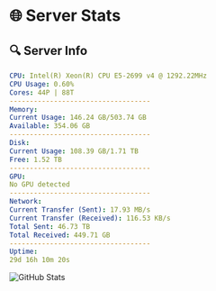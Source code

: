 # 🌐 Server Stats
## 🔍 Server Info
```yaml
CPU: Intel(R) Xeon(R) CPU E5-2699 v4 @ 1292.22MHz
CPU Usage: 0.60%
Cores: 44P | 88T
-----------------------------------
Memory:
Current Usage: 146.24 GB/503.74 GB
Available: 354.06 GB
-----------------------------------
Disk:
Current Usage: 108.39 GB/1.71 TB
Free: 1.52 TB
-----------------------------------
GPU:
No GPU detected
-----------------------------------
Network:
Current Transfer (Sent): 17.93 MB/s
Current Transfer (Received): 116.53 KB/s
Total Sent: 46.73 TB
Total Received: 449.71 GB
-----------------------------------
Uptime:
29d 16h 10m 20s
```
![GitHub Stats](https://img.shields.io/badge/Updated-2025-04-06_13:33:09-blue)